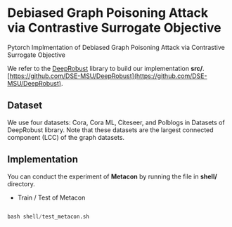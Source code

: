 # Debiased Graph Poisoning Attack via Contrastive Surrogate Objective
Pytorch Implmentation of Debiased Graph Poisoning Attack via Contrastive Surrogate Objective

We refer to the <ins>DeepRobust</ins> library to build our implementation **src/**. [https://github.com/DSE-MSU/DeepRobust](https://github.com/DSE-MSU/DeepRobust).

## Dataset
We use four datasets: Cora, Cora ML, Citeseer, and Polblogs in Datasets of DeepRobust library.
Note that these datasets are the largest connected component (LCC) of the graph datasets.

## Implementation  

You can conduct the experiment of **Metacon** by running the file in **shell/** directory.

* Train / Test of Metacon
``` python  

bash shell/test_metacon.sh  

```  



<!-- To run the experiment of MetaAttack and GraD, 

* Train and Test of Meta-gradeint-based Attacks
``` python  

bash shell/test_meta.sh

bash shell/test_grad.sh

```   -->

